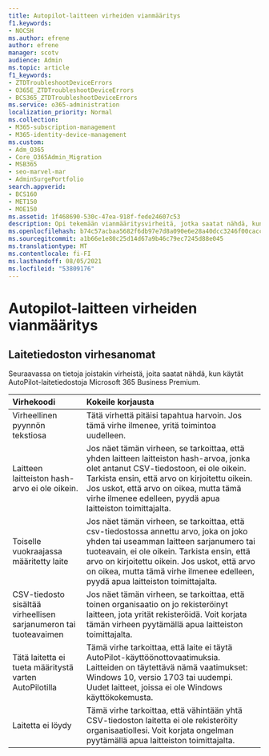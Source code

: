 ```yaml
---
title: Autopilot-laitteen virheiden vianmääritys
f1.keywords:
- NOCSH
ms.author: efrene
author: efrene
manager: scotv
audience: Admin
ms.topic: article
f1_keywords:
- ZTDTroubleshootDeviceErrors
- O365E_ZTDTroubleshootDeviceErrors
- BCS365_ZTDTroubleshootDeviceErrors
ms.service: o365-administration
localization_priority: Normal
ms.collection:
- M365-subscription-management
- M365-identity-device-management
ms.custom:
- Adm_O365
- Core_O365Admin_Migration
- MSB365
- seo-marvel-mar
- AdminSurgePortfolio
search.appverid:
- BCS160
- MET150
- MOE150
ms.assetid: 1f468690-530c-47ea-918f-fede24607c53
description: Opi tekemään vianmääritysvirheitä, jotka saatat nähdä, kun käytät AutoPilot-laitetiedostoja Microsoft 365 Business Premium.
ms.openlocfilehash: b74c57acbaa5682f6db97e7d8a090e6e28a40dcc3246f00cacc7984cb52cc758
ms.sourcegitcommit: a1b66e1e80c25d14d67a9b46c79ec7245d88e045
ms.translationtype: MT
ms.contentlocale: fi-FI
ms.lasthandoff: 08/05/2021
ms.locfileid: "53809176"
---
```

# <a name="troubleshoot-autopilot-device-errors"></a>Autopilot-laitteen virheiden vianmääritys

## <a name="device-file-error-messages"></a>Laitetiedoston virhesanomat

Seuraavassa on tietoja joistakin virheistä, joita saatat nähdä, kun käytät AutoPilot-laitetiedostoja Microsoft 365 Business Premium. 
  
|**Virhekoodi**|**Kokeile korjausta**|
|:-----|:-----|
|Virheellinen pyynnön tekstiosa  <br/> |Tätä virhettä pitäisi tapahtua harvoin. Jos tämä virhe ilmenee, yritä toimintoa uudelleen.  <br/> |
|Laitteen laitteiston hash-arvo ei ole oikein.  <br/> |Jos näet tämän virheen, se tarkoittaa, että yhden laitteen laitteiston hash-arvoa, jonka olet antanut CSV-tiedostoon, ei ole oikein. Tarkista ensin, että arvo on kirjoitettu oikein. Jos uskot, että arvo on oikea, mutta tämä virhe ilmenee edelleen, pyydä apua laitteiston toimittajalta.  <br/> |
|Toiselle vuokraajassa määritetty laite  <br/> |Jos näet tämän virheen, se tarkoittaa, että csv-tiedostossa annettu arvo, joka on joko yhden tai useamman laitteen sarjanumero tai tuoteavain, ei ole oikein. Tarkista ensin, että arvo on kirjoitettu oikein. Jos uskot, että arvo on oikea, mutta tämä virhe ilmenee edelleen, pyydä apua laitteiston toimittajalta.  <br/> |
|CSV-tiedosto sisältää virheellisen sarjanumeron tai tuoteavaimen  <br/> |Jos näet tämän virheen, se tarkoittaa, että toinen organisaatio on jo rekisteröinyt laitteen, jota yrität rekisteröidä. Voit korjata tämän virheen pyytämällä apua laitteiston toimittajalta.  <br/> |
|Tätä laitetta ei tueta määritystä varten AutoPilotilla  <br/> | Tämä virhe tarkoittaa, että laite ei täytä AutoPilot-käyttöönottovaatimuksia. Laitteiden on täytettävä nämä vaatimukset:  <br/>  Windows 10, versio 1703 tai uudempi.  <br/>  Uudet laitteet, joissa ei ole Windows käyttökokemusta.  <br/> |
|Laitetta ei löydy  <br/> |Tämä virhe tarkoittaa, että vähintään yhtä CSV-tiedoston laitetta ei ole rekisteröity organisaatiollesi. Voit korjata ongelman pyytämällä apua laitteiston toimittajalta.  <br/> |
